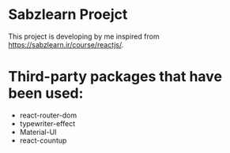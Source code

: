 # Sabzlearn Proejct

This project is developing by me inspired from https://sabzlearn.ir/course/reactjs/.

# Third-party packages that have been used:

- react-router-dom
- typewriter-effect
- Material-UI
- react-countup